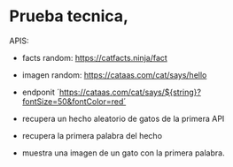 # Prueba tecnica,

APIS:

- facts random: https://catfacts.ninja/fact
- imagen random: https://cataas.com/cat/says/hello
 - endponit ´https://cataas.com/cat/says/${string}?fontSize=50&fontColor=red´

- recupera un hecho aleatorio de gatos de la primera API
- recupera la primera palabra del hecho
- muestra una imagen de un gato con la primera palabra.